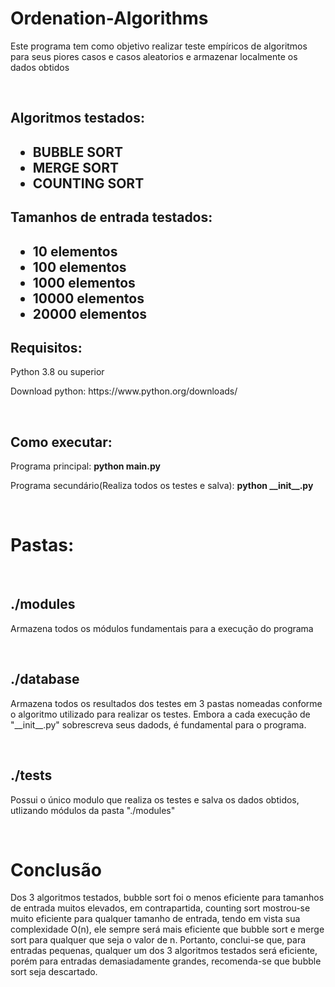 # Ordenation-Algorithms
<p>Este programa tem como objetivo realizar teste empíricos de algoritmos para seus piores casos e casos aleatorios e armazenar localmente os dados obtidos</p>
<br>
<h2>Algoritmos testados:<h2>
<ul>
    <li>BUBBLE SORT</li>
    <li>MERGE SORT</li>
    <li>COUNTING SORT</li>
</ul>
<h2>Tamanhos de entrada testados:<h2>
<ul>
    <li>10 elementos</li>
    <li>100 elementos</li>
    <li>1000 elementos</li>
    <li>10000 elementos</li>
    <li>20000 elementos</li>
</ul>
<h2>Requisitos:</h2>
<p>Python 3.8 ou superior</p>
<p>Download python: https://www.python.org/downloads/</p>

<br>
<h2>Como executar:</h2>
<p>Programa principal:  <strong> python main.py</strong></p>
<p>Programa secundário(Realiza todos os testes e salva):  <strong> python __init__.py</strong></p>

<br>
<h1>Pastas:</h1>
<br>

<h2>./modules</h2>
<p>Armazena todos os módulos fundamentais para a execução do programa</p>
<br>

<h2>./database</h2>
<p>Armazena todos os resultados dos testes em 3 pastas nomeadas conforme o algoritmo utilizado para realizar os testes. Embora a cada execução de "__init__.py" sobrescreva seus dadods, é fundamental para o programa.</p>
<br>

<h2>./tests</h2>
<p>Possui o único modulo que realiza os testes e salva os dados obtidos, utlizando módulos da pasta "./modules" </p>

<br>
<h1>Conclusão</h1>
<p>Dos 3 algoritmos testados, bubble sort foi o menos eficiente para tamanhos de entrada muitos elevados, em contrapartida, counting sort mostrou-se muito eficiente para qualquer tamanho de entrada, tendo em vista sua complexidade O(n), ele sempre será mais eficiente que bubble sort e merge sort para qualquer que seja o valor de n. Portanto, conclui-se que, para entradas pequenas, qualquer um dos 3 algoritmos testados será eficiente, porém para entradas demasiadamente grandes, recomenda-se que bubble sort seja descartado.</p>